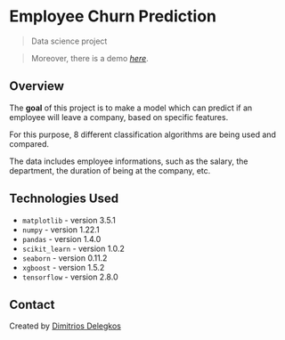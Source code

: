 # Employee Churn Prediction
> Data science project

> Moreover, there is a demo [_here_](https://share.streamlit.io/dimitriosdelegkos/employee-churn-streamlit/app.py).


## Overview
The **goal** of this project is to make a model which can predict if an employee will leave a company, based on specific features.

For this purpose, 8 different classification algorithms are being used and compared.

The data includes employee informations, such as the salary, the department, the duration of being at the company, etc.

## Technologies Used
- `matplotlib` - version 3.5.1
- `numpy` - version 1.22.1
- `pandas` - version 1.4.0
- `scikit_learn` - version 1.0.2
- `seaborn` - version 0.11.2
- `xgboost` - version 1.5.2
- `tensorflow` - version 2.8.0

## Contact
Created by [Dimitrios Delegkos](https://www.linkedin.com/in/dimitrios-delegkos-24a596151/)
